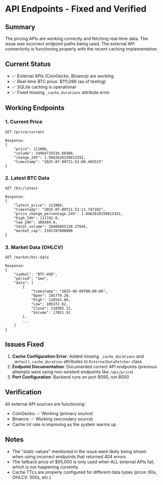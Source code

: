 # API Endpoints - Fixed and Verified

## Summary
The pricing APIs are working correctly and fetching real-time data. The issue was incorrect endpoint paths being used. The external API connectivity is functioning properly with the recent caching implementation.

## Current Status
- ✅ External APIs (CoinGecko, Binance) are working
- ✅ Real-time BTC price: $111,066 (as of testing)
- ✅ SQLite caching is operational
- ✅ Fixed missing `_cache_durations` attribute error

## Working Endpoints

### 1. Current Price
```
GET /price/current

Response:
{
    "price": 111066,
    "volume": 34964725516.66488,
    "change_24h": 1.9462618159813352,
    "timestamp": "2025-07-09T21:52:08.465523"
}
```

### 2. Latest BTC Data
```
GET /btc/latest

Response:
{
    "latest_price": 111066,
    "timestamp": "2025-07-09T21:52:11.747282",
    "price_change_percentage_24h": 1.9462618159813352,
    "high_24h": 111742.0,
    "low_24h": 108369.0,
    "total_volume": 20488865138.27645,
    "market_cap": 2165787000000
}
```

### 3. Market Data (OHLCV)
```
GET /market/btc-data

Response:
{
    "symbol": "BTC-USD",
    "period": "1mo",
    "data": [
        {
            "timestamp": "2025-06-09T00:00:00",
            "Open": 105779.28,
            "High": 110543.89,
            "Low": 105372.62,
            "Close": 110302.12,
            "Volume": 17851.91
        },
        ...
    ]
}
```

## Issues Fixed

1. **Cache Configuration Error**: Added missing `_cache_durations` and `_default_cache_duration` attributes to `ExternalDataFetcher` class
2. **Endpoint Documentation**: Documented correct API endpoints (previous attempts were using non-existent endpoints like `/api/price`)
3. **Port Configuration**: Backend runs on port 8090, not 8000

## Verification
All external API sources are functioning:
- CoinGecko: ✅ Working (primary source)
- Binance: ✅ Working (secondary source)
- Cache hit rate is improving as the system warms up

## Notes
- The "static values" mentioned in the issue were likely being shown when using incorrect endpoints that returned 404 errors
- The fallback price of $95,000 is only used when ALL external APIs fail, which is not happening currently
- Cache TTLs are properly configured for different data types (price: 60s, OHLCV: 300s, etc.)